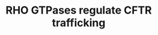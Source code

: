 ---
annotations:
- id: PW:0000003
  parent: signaling pathway
  type: Pathway Ontology
  value: signaling pathway
authors:
- ReactomeTeam
- Egonw
- Mkutmon
description: Activated RHO GTPase RHOQ (TC10) regulates the trafficking of CFTR (cystic
  fibrosis transmembrane conductance regulator) by binding to GOPC (Golgi-associated
  and PDZ and coiled-coil motif-containing protein) also known as PIST, FIG or CAL.
  GOPC is a Golgi resident protein that binds several membrane proteins, thereby modulating
  their expression. In the absence of RHOQ, GOPC bound to CFTR directs CFTR for lysosomal
  degradation, while GTP-bound RHOQ directs GOPC:CFTR complex to the plasma membrane,
  thereby rescuing CFTR (Neudauer et al. 2001, Cheng et al. 2005).  View original
  pathway at [http://www.reactome.org/PathwayBrowser/#DIAGRAM=5627083 Reactome].
last-edited: 2021-01-25
organisms:
- Homo sapiens
redirect_from:
- /index.php/Pathway:WP3322
- /instance/WP3322
revision: null
schema-jsonld:
- '@context': https://schema.org/
  '@id': https://wikipathways.github.io/pathways/WP3322.html
  '@type': Dataset
  creator:
    '@type': Organization
    name: WikiPathways
  description: Activated RHO GTPase RHOQ (TC10) regulates the trafficking of CFTR
    (cystic fibrosis transmembrane conductance regulator) by binding to GOPC (Golgi-associated
    and PDZ and coiled-coil motif-containing protein) also known as PIST, FIG or CAL.
    GOPC is a Golgi resident protein that binds several membrane proteins, thereby
    modulating their expression. In the absence of RHOQ, GOPC bound to CFTR directs
    CFTR for lysosomal degradation, while GTP-bound RHOQ directs GOPC:CFTR complex
    to the plasma membrane, thereby rescuing CFTR (Neudauer et al. 2001, Cheng et
    al. 2005).  View original pathway at [http://www.reactome.org/PathwayBrowser/#DIAGRAM=5627083
    Reactome].
  keywords:
  - 'CFTR '
  - 'GOPC '
  - GOPC:CFTR
  - 'GTP '
  - 'RHOQ '
  - RHOQ:GTP
  - RHOQ:GTP:GOPC:CFTR
  license: CC0
  name: RHO GTPases regulate CFTR trafficking
seo: CreativeWork
title: RHO GTPases regulate CFTR trafficking
wpid: WP3322
---